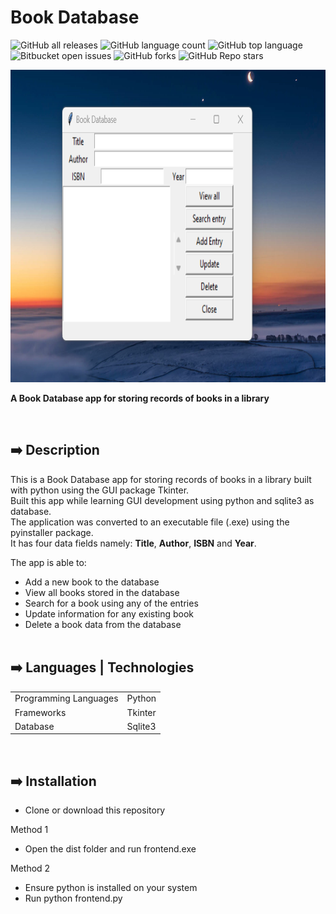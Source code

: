# Book Database

![GitHub all releases](https://img.shields.io/github/downloads/ademolaidowu/book-database/total)
![GitHub language count](https://img.shields.io/github/languages/count/ademolaidowu/book-database) 
![GitHub top language](https://img.shields.io/github/languages/top/ademolaidowu/book-database?color=yellow) 
![Bitbucket open issues](https://img.shields.io/bitbucket/issues/ademolaidowu/book-database)
![GitHub forks](https://img.shields.io/github/forks/ademolaidowu/book-database?style=social)
![GitHub Repo stars](https://img.shields.io/github/stars/ademolaidowu/book-database?style=social)

<img src="img/book-database1.png" width="1000px" height="500px" />

<br>
<p><b>A Book Database app for storing records of books in a library</b></p>
<br>


## ➡️ Description
This is a Book Database app for storing records of books in a library built with python using the GUI package Tkinter.<br>
Built this app while learning GUI development using python and sqlite3 as database.<br>
The application was converted to an executable file (.exe) using the pyinstaller package.<br>
It has four data fields namely: **Title**, **Author**, **ISBN** and **Year**.<br>

The app is able to:<br>
* Add a new book to the database
* View all books stored in the database
* Search for a book using any of the entries
* Update information for any existing book
* Delete a book data from the database
<br><br>


## ➡️ Languages | Technologies

<table>
  <tr>
    <td>Programming Languages</td>
    <td>Python</td>
  </tr>
  <tr>
    <td>Frameworks</td>
    <td>Tkinter</td>
  </tr>
  <tr>
    <td>Database</td>
    <td>Sqlite3</td>
  </tr>
</table>
<br>


## ➡️ Installation
* Clone or download this repository

Method 1
* Open the dist folder and run frontend.exe

Method 2
* Ensure python is installed on your system
* Run python frontend.py



